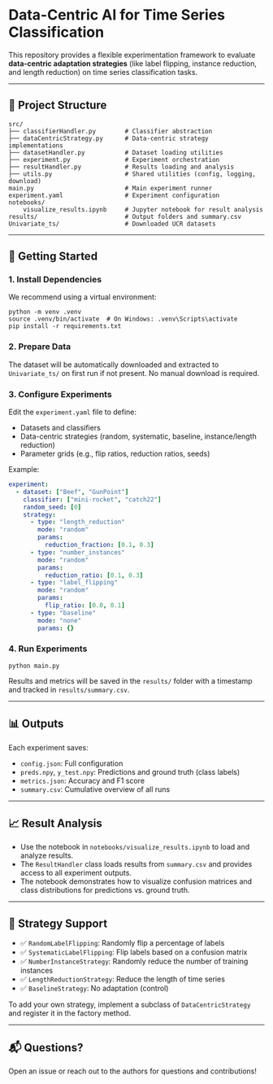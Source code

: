 # Data-Centric AI for Time Series Classification

This repository provides a flexible experimentation framework to evaluate **data-centric adaptation strategies** (like label flipping, instance reduction, and length reduction) on time series classification tasks.

---

## 📁 Project Structure

```plaintext
src/
├── classifierHandler.py        # Classifier abstraction
├── dataCentricStrategy.py      # Data-centric strategy implementations
├── datasetHandler.py           # Dataset loading utilities
├── experiment.py               # Experiment orchestration
├── resultHandler.py            # Results loading and analysis
├── utils.py                    # Shared utilities (config, logging, download)
main.py                         # Main experiment runner
experiment.yaml                 # Experiment configuration
notebooks/
    visualize_results.ipynb     # Jupyter notebook for result analysis
results/                        # Output folders and summary.csv
Univariate_ts/                  # Downloaded UCR datasets
```

---

## 🚀 Getting Started

### 1. Install Dependencies

We recommend using a virtual environment:

    python -m venv .venv
    source .venv/bin/activate  # On Windows: .venv\Scripts\activate
    pip install -r requirements.txt

### 2. Prepare Data

The dataset will be automatically downloaded and extracted to `Univariate_ts/` on first run if not present. No manual download is required.

### 3. Configure Experiments

Edit the `experiment.yaml` file to define:

- Datasets and classifiers
- Data-centric strategies (random, systematic, baseline, instance/length reduction)
- Parameter grids (e.g., flip ratios, reduction ratios, seeds)

Example:

```yaml
experiment:
  - dataset: ["Beef", "GunPoint"]
    classifier: ["mini-rocket", "catch22"]
    random_seed: [0]
    strategy:
      - type: "length_reduction"
        mode: "random"
        params:
          reduction_fraction: [0.1, 0.3]
      - type: "number_instances"
        mode: "random"
        params:
          reduction_ratio: [0.1, 0.3]
      - type: "label_flipping"
        mode: "random"
        params:
          flip_ratio: [0.0, 0.1]
      - type: "baseline"
        mode: "none"
        params: {}
```

### 4. Run Experiments

    python main.py

Results and metrics will be saved in the `results/` folder with a timestamp and tracked in `results/summary.csv`.

---

## 📊 Outputs

Each experiment saves:
- `config.json`: Full configuration
- `preds.npy`, `y_test.npy`: Predictions and ground truth (class labels)
- `metrics.json`: Accuracy and F1 score
- `summary.csv`: Cumulative overview of all runs

---

## 📈 Result Analysis

- Use the notebook in `notebooks/visualize_results.ipynb` to load and analyze results.
- The `ResultHandler` class loads results from `summary.csv` and provides access to all experiment outputs.
- The notebook demonstrates how to visualize confusion matrices and class distributions for predictions vs. ground truth.

---

## 🧪 Strategy Support

- ✅ `RandomLabelFlipping`: Randomly flip a percentage of labels
- ✅ `SystematicLabelFlipping`: Flip labels based on a confusion matrix
- ✅ `NumberInstanceStrategy`: Randomly reduce the number of training instances
- ✅ `LengthReductionStrategy`: Reduce the length of time series
- ✅ `BaselineStrategy`: No adaptation (control)

To add your own strategy, implement a subclass of `DataCentricStrategy` and register it in the factory method.

---

## 📬 Questions?

Open an issue or reach out to the authors for questions and contributions!
